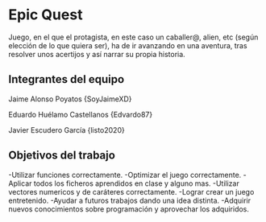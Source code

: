 # Epic Quest

Juego, en el que el protagista, en este caso un caballer@, alien, etc (según elección de lo que quiera ser), ha de ir avanzando en una aventura, tras resolver unos acertijos y así narrar su propia historia.

## Integrantes del equipo
Jaime Alonso Poyatos {SoyJaimeXD}

Eduardo Huélamo Castellanos {Edvardo87}

Javier Escudero García {listo2020}

## Objetivos del trabajo
-Utilizar funciones correctamente.
-Optimizar el juego correctamente.
-Aplicar todos los ficheros aprendidos en clase y alguno mas.
-Utilizar vectores numericos y de caráteres correctamente.
-Lograr crear un juego entretenido.
-Ayudar a futuros trabajos dando una idea distinta.
-Adquirir nuevos conocimientos sobre programación y aprovechar los adquiridos.
